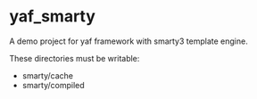 yaf_smarty
==========

A demo project for yaf framework with smarty3 template engine.

These directories must be writable:
* smarty/cache
* smarty/compiled


